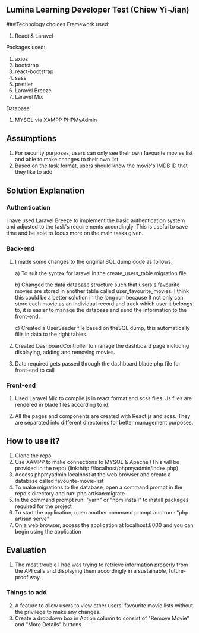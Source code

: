 ## Lumina Learning Developer Test (Chiew Yi-Jian)
###Technology choices
Framework used:
1) React & Laravel

Packages used:
1) axios
2) bootstrap
3) react-bootstrap
4) sass
5) prettier
6) Laravel Breeze
7) Laravel Mix

Database:
1) MYSQL via XAMPP PHPMyAdmin

## Assumptions
1) For security purposes, users can only see their own favourite movies list and able to make changes to their own list
2) Based on the task format, users should know the movie's IMDB ID that they like to add

## Solution Explanation
### Authentication
I have used Laravel Breeze to implement the basic authentication system and adjusted to the task's requirements accordingly. This is useful to save time and be able to focus more on the main tasks given.

### Back-end
1) I made some changes to the original SQL dump code as follows:

    a) To suit the syntax for laravel in the create_users_table migration file.
    
    b) Changed the data database structure such that users's favourite movies are stored in another table called user_favourite_movies. I think this could be a better solution in the long run because It not only can store each movie as an individual record and track which user it belongs to, it is easier to manage the database and send the information to the front-end.
    
    c) Created a UserSeeder file based on theSQL dump, this automatically fills in data to the right tables.
    
2) Created DashboardController to manage the dashboard page including displaying, adding and removing movies.
    
3) Data required gets passed through the dashboard.blade.php file for front-end to call

### Front-end
1) Used Laravel Mix to compile js in react format and scss files. Js files are rendered in blade files according to id.

2) All the pages and components are created with React.js and scss. They are separated into different directories for better management purposes.
 
## How to use it?
1) Clone the repo
2) Use XAMPP to make connections to MYSQL & Apache (This will be provided in the repo) (link:http://localhost/phpmyadmin/index.php)
3) Access phpmyadmin localhost at the web browser and create a database called favourite-movie-list
4) To make migrations to the database, open a command prompt in the repo's directory and run: php artisan:migrate
5) In the command prompt run: "yarn" or "npm install" to install packages required for the project
6) To start the application, open another command prompt and run : "php artisan serve"
7) On a web browser, access the application at localhost:8000 and you can begin using the application

## Evaluation
1) The most trouble I had was trying to retrieve information properly from the API calls and displaying them accordingly in a sustainable, future-proof way.

### Things to add
2) A feature to allow users to view other users' favourite movie lists without the privilege to make any changes.
3) Create a dropdown box in Action column to consist of "Remove Movie" and "More Details" buttons
